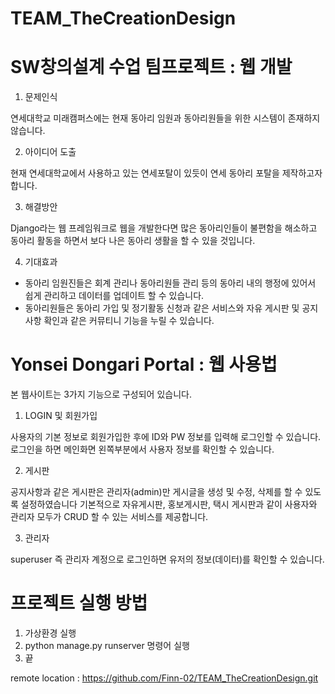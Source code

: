 # TEAM_TheCreationDesign

# SW창의설계 수업 팀프로젝트 : 웹 개발

1. 문제인식

연세대학교 미래캠퍼스에는 현재 동아리 임원과 동아리원들을 위한 시스템이 존재하지 않습니다.


2. 아이디어 도출

현재 연세대학교에서 사용하고 있는 연세포탈이 있듯이 연세 동아리 포탈을 제작하고자 합니다.


3. 해결방안

Django라는 웹 프레임워크로 웹을 개발한다면 많은 동아리인들이 불편함을 해소하고 동아리 활동을 하면서 보다 나은 동아리 생활을 할 수 있을 것입니다.


4. 기대효과

- 동아리 임원진들은 회계 관리나 동아리원들 관리 등의 동아리 내의 행정에 있어서 쉽게 관리하고 데이터를 업데이트 할 수 있습니다.
- 동아리원들은 동아리 가입 및 정기활동 신청과 같은 서비스와 자유 게시판 및 공지사항 확인과 같은 커뮤티니 기능을 누릴 수 있습니다.


# Yonsei Dongari Portal : 웹 사용법

본 웹사이트는 3가지 기능으로 구성되어 있습니다.

1. LOGIN 및 회원가입

사용자의 기본 정보로 회원가입한 후에 ID와 PW 정보를 입력해 로그인할 수 있습니다.
로그인을 하면 메인화면 왼쪽부분에서 사용자 정보를 확인할 수 있습니다.


2. 게시판

공지사항과 같은 게시판은 관리자(admin)만 게시글을 생성 및 수정, 삭제를 할 수 있도록 설정하였습니다
기본적으로 자유게시판, 홍보게시판, 택시 게시판과 같이 사용자와 관리자 모두가 CRUD 할 수 있는 서비스를 제공합니다.


3. 관리자

superuser 즉 관리자 계정으로 로그인하면 유저의 정보(데이터)를 확인할 수 있습니다.


# 프로젝트 실행 방법

1. 가상환경 실행
2. python manage.py runserver 명령어 실행
3. 끝

remote location : https://github.com/Finn-02/TEAM_TheCreationDesign.git
